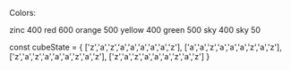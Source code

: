 Colors:

zinc 400
red 600
orange 500
yellow 400
green 500
sky 400
sky 50

const cubeState = {
['z','a','z','a','a','a','a','a','z'],
['a','a','z','a','a','a','z','a','z'],
['z','a','z','a','a','a','z','a','z'],
['z','a','z','a','a','a','z','a','z']
}
